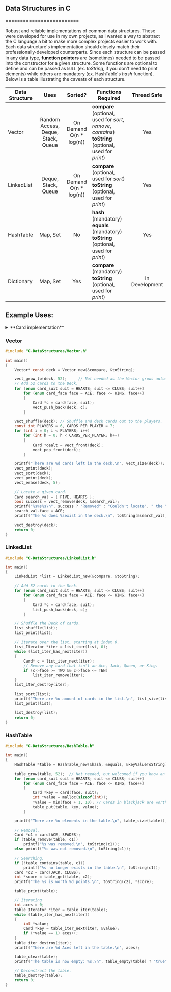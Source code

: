 ## Data Structures in C
=========================

Robust and reliable implementations of common data structures. These were developed for use in my own projects, as I wanted a way to abstract the C language a bit to make more complex projects easier to work with. Each data structure's implementation should closely match their professionally-developed counterparts. Since each structure can be passed in any data type, **function pointers** are (sometimes) needed to be passed into the constructor for a given structure. Some functions are optional to define and can be passed as `NULL` (ex. *toString*, if you don't need to print elements) while others are mandatory (ex. HashTable's *hash* function). Below is a table illustrating the caveats of each structure.

|Data Structure|Uses|Sorted?|Functions Required|Thread Safe|
|-|:-:|:-:|-|:-:
|Vector| Random Access, Deque, Stack, Queue|On Demand<br>Ω(n * log(n))|**compare** (optional, used for *sort*, *remove*, *contains*)<br>**toString** (optional, used for *print*)|Yes
|LinkedList|Deque, Stack, Queue|On Demand<br>Θ(n * log(n))|**compare** (optional, used for *sort*)<br>**toString** (optional, used for *print*)|Yes
|HashTable|Map, Set|No|**hash** (mandatory)<br>**equals** (mandatory)<br>**toString** (optional, used for *print*)|Yes
|Dictionary|Map, Set|Yes|**compare** (mandatory)<br>**toString** (optional, used for *print*)|In Development



## Example Uses:


<details>
  <summary>**Card implementation**</summary>
  <p>
  
## *Card.h*
```c
#pragma once

#include <stdlib.h>
#include <stdio.h>
#include <stdbool.h>

enum card_suit { HEARTS, SPADES, DIAMONDS, CLUBS };
enum card_face { ACE, TWO, THREE, FOUR, FIVE, SIX, SEVEN, EIGHT, NINE, TEN, JACK, QUEEN, KING };
char* suit_strings[] = { "Hearts", "Spades", "Diamonds", "Clubs" };
char* face_strings[] = { "Ace", "Two", "Three", "Four", "Five", "Six", "Seven", "Eight", "Nine", "Ten", "Jack", "Queen", "King" };

typedef struct
{
	enum card_face face;
	enum card_suit suit;
} Card;

// Creates a Poker card.
Card* card(enum card_face face, enum card_suit suit)
{
	Card *c = malloc(sizeof(Card));
	if (c == NULL)
	{
		printf("Out of memory!\n");
		exit(1);
	}
	c->face = face;
	c->suit = suit;
	return c;
}

// Outputs the Card as a String.
char* toString(const void* v)
{
	static char buffer[25];
	const Card *var = v;
	sprintf(buffer, "%s%s%s", face_strings[var->face], " of ", suit_strings[var->suit]);
	return buffer;
}

// ToString for Key/Value pairs.
char* keyValueToString(const void *v1, const void *v2)
{
	static char buffer[30];
	const int *value = v2;
	sprintf(buffer, "<%s,%d>", toString(v1), *value);
	return buffer;
}

// Compares two cards, returning -1, 0, or 1 depending on if a < b, a == b, or a > b
int compare(const Card *v1, const Card *v2)
{
	const Card *a = v1, *b = v2;
	if (a->suit != b->suit)
		return a->suit < b->suit ? -1 : 1;
	if (a->face != b->face)
		return a->face < b->face ? -1 : 1;
	return 0;
}

// Returns an integer representation of a Card.
unsigned int hash(const void *v)
{
	const Card *c = v;
	return (unsigned int)(10241 + 5124213 * c->face + c->suit);
}

// Check if two cards are equivalent.
bool equals(const void *v1, const void *v2)
{
	return compare(v1, v2) == 0;
}
```
</p></details>



### Vector
```c
#include "C-DataStructures/Vector.h"

int main()
{
    Vector* const deck = Vector_new(&compare, &toString);

    vect_grow_to(deck, 52);		// Not needed as the Vector grows automatically.
    // Add 52 cards to the Deck.
    for (enum card_suit suit = HEARTS; suit <= CLUBS; suit++)
        for (enum card_face face = ACE; face <= KING; face++)
        {
            Card *c = card(face, suit);
            vect_push_back(deck, c);
        }

    vect_shuffle(deck); // Shuffle and deck cards out to the players.
    const int PLAYERS = 6, CARDS_PER_PLAYER = 7;
    for (int i = 0; i < PLAYERS; i++)
        for (int h = 0; h < CARDS_PER_PLAYER; h++)
        {
            Card *dealt = vect_front(deck);
            vect_pop_front(deck);
        }

    printf("There are %d cards left in the deck.\n", vect_size(deck));  // 10 Cards Left
    vect_print(deck);
    vect_sort(deck);                                                    // Sort the cards.
    vect_print(deck);
    vect_erase(deck, 5);                                                // Delete the 6th card.
    
    // Locate a given card.
    Card search_val = { FIVE, HEARTS };
    bool success = vect_remove(deck, &search_val);
    printf("%s%s%s\n", success ? "Removed" : "Couldn't locate", " the ", toString(&search_val));
    search_val.face = ACE;
    printf("The %s does %sexist in the deck.\n", toString(&search_val), vect_contains(deck, &search_val) ? "" : "not ");

    vect_destroy(deck);
    return 0;
}
```

### LinkedList
```c
#include "C-DataStructures/LinkedList.h"

int main()
{
    LinkedList *list = LinkedList_new(&compare, &toString);

    // Add 52 cards to the Deck.
    for (enum card_suit suit = HEARTS; suit <= CLUBS; suit++)
        for (enum card_face face = ACE; face <= KING; face++)
        {
            Card *c = card(face, suit);
            list_push_back(deck, c);
        }

    // Shuffle the Deck of cards.
    list_shuffle(list);
    list_print(list);

    // Iterate over the list, starting at index 0.
    list_Iterator *iter = list_iter(list, 0);
    while (list_iter_has_next(iter))
    {
        Card* c = list_iter_next(iter);
        // Remove any card that isn't an Ace, Jack, Queen, or King.
        if (c->face >= TWO && c->face <= TEN)
            list_iter_remove(iter);
    }
    list_iter_destroy(iter);

    list_sort(list);
    printf("There are %u amount of cards in the list.\n", list_size(list));
    list_print(list);
    
    list_destroy(list);
    return 0;
}
```

### HashTable
```c
#include "C-DataStructures/HashTable.h"

int main()
{
    HashTable *table = HashTable_new(&hash, &equals, &keyValueToString);

    table_grow(table, 52);  // Not needed, but welcomed if you know an ideal size.
    for (enum card_suit suit = HEARTS; suit <= CLUBS; suit++)
        for (enum card_face face = ACE; face <= KING; face++)
        {
            Card *key = card(face, suit);
            int *value = malloc(sizeof(int));
            *value = min(face + 1, 10); // Cards in blackjack are worth 1 to 10
            table_put(table, key, value);
        }

    printf("There are %u elements in the table.\n", table_size(table));     // prints 52

    // Removal.
    Card *c1 = card(ACE, SPADES);
    if (table_remove(table, c1))
        printf("%s was removed.\n", toString(c1));
    else printf("%s was not removed.\n", toString(c1));

    // Searching.
    if (!table_contains(table, c1))
        printf("%s no longer exists in the table.\n", toString(c1));
    Card *c2 = card(JACK, CLUBS);
    int *score = table_get(table, c2);
    printf("The %s is worth %d points.\n", toString(c2), *score);

    table_print(table);

    // Iterating
    int aces = 0;
    table_Iterator *iter = table_iter(table);
    while (table_iter_has_next(iter))
    {
        int *value;
        Card *key = table_iter_next(iter, &value);
        if (*value == 1) aces++;
    }
    table_iter_destroy(iter);
    printf("There are %d Aces left in the table.\n", aces);

    table_clear(table);
    printf("The table is now empty: %s.\n", table_empty(table) ? "true" : "false");

    // Deconstruct the table.
    table_destroy(table);
    return 0;
}
```